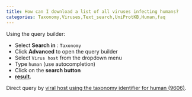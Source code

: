 ```yaml
---
title: How can I download a list of all viruses infecting humans?
categories: Taxonomy,Viruses,Text_search,UniProtKB,Human,faq
---
```


Using the query builder:

-   Select **Search in** : `Taxonomy`
-   Click **Advanced** to open the query builder
-   Select `Virus host` from the dropdown menu
-   Type `human` (use autocompletion)
-   Click on the **search button**
-   **[result](https://www.uniprot.org/taxonomy/?query=host%3A%22Human+%5B9606%5D%22)**.

Direct query by [viral host using the taxonomy identifier for human (9606)](https://www.uniprot.org/taxonomy/?query=host:9606).
